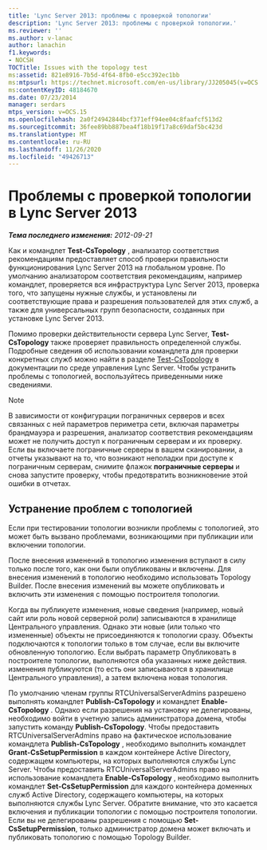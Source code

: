 ```yaml
---
title: 'Lync Server 2013: проблемы с проверкой топологии'
description: 'Lync Server 2013: проблемы с проверкой топологии.'
ms.reviewer: ''
ms.author: v-lanac
author: lanachin
f1.keywords:
- NOCSH
TOCTitle: Issues with the topology test
ms:assetid: 821e8916-7b5d-4f64-8fb0-e5cc392ec1bb
ms:mtpsurl: https://technet.microsoft.com/en-us/library/JJ205045(v=OCS.15)
ms:contentKeyID: 48184670
ms.date: 07/23/2014
manager: serdars
mtps_version: v=OCS.15
ms.openlocfilehash: 2a0f24942844bcf371eff94ee04c8faafcf513d2
ms.sourcegitcommit: 36fee89bb887bea4f18b19f17a8c69daf5bc423d
ms.translationtype: MT
ms.contentlocale: ru-RU
ms.lasthandoff: 11/26/2020
ms.locfileid: "49426713"
---
```

# <a name="issues-with-the-topology-test-in-lync-server-2013"></a>Проблемы с проверкой топологии в Lync Server 2013

<div data-xmlns="http://www.w3.org/1999/xhtml">

<div class="topic" data-xmlns="http://www.w3.org/1999/xhtml" data-msxsl="urn:schemas-microsoft-com:xslt" data-cs="https://msdn.microsoft.com/">

<div data-asp="https://msdn2.microsoft.com/asp">



</div>

<div id="mainSection">

<div id="mainBody">

<span> </span>

_**Тема последнего изменения:** 2012-09-21_

Как и командлет **Test-CsTopology** , анализатор соответствия рекомендациям предоставляет способ проверки правильности функционирования Lync Server 2013 на глобальном уровне. По умолчанию анализатором соответствия рекомендациям, например командлет, проверяется вся инфраструктура Lync Server 2013, проверка того, что запущены нужные службы, и установлены ли соответствующие права и разрешения пользователей для этих служб, а также для универсальных групп безопасности, созданных при установке Lync Server 2013.

Помимо проверки действительности сервера Lync Server, **Test-CsTopology** также проверяет правильность определенной службы. Подробные сведения об использовании командлета для проверки конкретных служб можно найти в разделе [Test-CsTopology](https://docs.microsoft.com/powershell/module/skype/Test-CsTopology) в документации по среде управления Lync Server. Чтобы устранить проблемы с топологией, воспользуйтесь приведенными ниже сведениями.

<div>


> [!NOTE]  
> В зависимости от конфигурации пограничных серверов и всех связанных с ней параметров периметра сети, включая параметры брандмауэра и разрешения, анализатор соответствия рекомендациям может не получить доступ к пограничным серверам и их проверку. Если вы включаете пограничные серверы в вашем сканировании, а отчеты указывают на то, что возникают неполадки при доступе к пограничным серверам, снимите флажок <STRONG>пограничные серверы</STRONG> и снова запустите проверку, чтобы предотвратить возникновение этой ошибки в отчетах.



</div>

<div>

## <a name="resolving-issues-with-your-topology"></a>Устранение проблем с топологией

Если при тестировании топологии возникли проблемы с топологией, это может быть вызвано проблемами, возникающими при публикации или включении топологии.

После внесения изменений в топологию изменения вступают в силу только после того, как они были опубликованы и включены. Для внесения изменений в топологию необходимо использовать Topology Builder. После внесения изменений вы можете опубликовать и включить эти изменения с помощью построителя топологии.

Когда вы публикуете изменения, новые сведения (например, новый сайт или роль новой серверной роли) записываются в хранилище Центрального управления. Однако эти новые (или только что измененные) объекты не присоединяются к топологии сразу. Объекты подключаются к топологии только в том случае, если вы включите обновленную топологию. Если выбрать параметр Опубликовать в построителе топологии, выполняются оба указанных ниже действия. изменения публикуются (то есть они записываются в хранилище Центрального управления), а затем включена новая топология.

По умолчанию членам группы RTCUniversalServerAdmins разрешено выполнять командлет **Publish-CsTopology** и командлет **Enable-CsTopology** . Однако если разрешения на установку не делегированы, необходимо войти в учетную запись администратора домена, чтобы запустить команду **Publish-CsTopology**. Чтобы предоставить RTCUniversalServerAdmins право на фактическое использование командлета **Publish-CsTopology** , необходимо выполнить командлет **Grant-CsSetupPermission** в каждом контейнере Active Directory, содержащем компьютеры, на которых выполняются службы Lync Server. Чтобы предоставить RTCUniversalServerAdmins право на использование командлета **Enable-CsTopology** , необходимо выполнить командлет **Set-CsSetupPermission** для каждого контейнера доменных служб Active Directory, содержащего компьютеры, на которых выполняются службы Lync Server. Обратите внимание, что это касается включения и публикации топологии с помощью построителя топологии. Если вы не делегированы разрешения с помощью **Set-CsSetupPermission**, только администратор домена может включать и публиковать топологию с помощью Topology Builder.

</div>

</div>

<span> </span>

</div>

</div>

</div>

